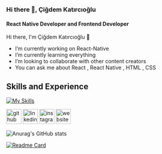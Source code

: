 ### Hi there 👋, Çiğdem Katırcıoğlu
#### React Native Developer and Frontend Developer
Hi there, I'm Çiğdem Katırcıoğlu 👋
-  I’m currently working on React-Native
-  I’m currently learning everything 
-  I’m looking to collaborate with other content creators
-  You can ask me about React , React Native , HTML , CSS

## Skills and Experience
[![My Skills](https://skillicons.dev/icons?i=js,html,css,react,firebase,tailwind,bootstrap,vscode,nodejs)](https://skillicons.dev)




[<img src='https://cdn.jsdelivr.net/npm/simple-icons@3.0.1/icons/github.svg' alt='github' height='40'>](https://github.com/cigdemkatircioglu)  [<img src='https://cdn.jsdelivr.net/npm/simple-icons@3.0.1/icons/linkedin.svg' alt='linkedin' height='40'>](https://www.linkedin.com/in/cigdemkatircioglu/)  [<img src='https://cdn.jsdelivr.net/npm/simple-icons@3.0.1/icons/instagram.svg' alt='instagram' height='40'>](https://www.instagram.com/ckatircioglu55/)  [<img src='https://cdn.jsdelivr.net/npm/simple-icons@3.0.1/icons/icloud.svg' alt='website' height='40'>](https://github.com/cigdemkatircioglu)  


![Anurag's GitHub stats](https://github-readme-stats.vercel.app/api?username=cigdemkatircioglu&show_icons=true&theme=radical)

[![Readme Card](https://github-readme-stats.vercel.app/api/pin/?username=anuraghazra&repo=github-readme-stats)](https://github.com/anuraghazra/github-readme-stats)












